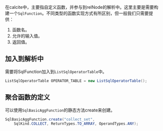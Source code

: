 在calcite中，主要指自定义函数，并参与到relNode的解析中。这里主要是需要构建一个`SqlFunction`。不同类型的函数实现方式有所区别，但一般我们只需要提供：
1. 函数名。
2. 允许的输入值。
3. 返回值。

## 加入到解析中
需要将SqlFunction加入到`ListSqlOperatorTable`中。
```java
ListSqlOperatorTable OPERATOR_TABLE = new ListSqlOperatorTable();

```

## 聚合函数的定义
可以使用`SqlBasicAggFunction`的静态方法create来创建。

```java
SqlBasicAggFunction.create("collect_set",  
	SqlKind.COLLECT, ReturnTypes.TO_ARRAY, OperandTypes.ANY);
```
